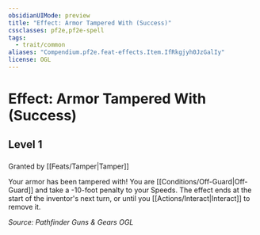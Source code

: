 ```yaml
---
obsidianUIMode: preview
title: "Effect: Armor Tampered With (Success)"
cssclasses: pf2e,pf2e-spell
tags:
  - trait/common
aliases: "Compendium.pf2e.feat-effects.Item.IfRkgjyh0JzGalIy"
license: OGL
---
```

# Effect: Armor Tampered With (Success)
## Level 1
### 






Granted by [[Feats/Tamper|Tamper]]

Your armor has been tampered with! You are [[Conditions/Off-Guard|Off-Guard]] and take a -10-foot penalty to your Speeds. The effect ends at the start of the inventor's next turn, or until you [[Actions/Interact|Interact]] to remove it.

*Source: Pathfinder Guns & Gears*
*OGL*